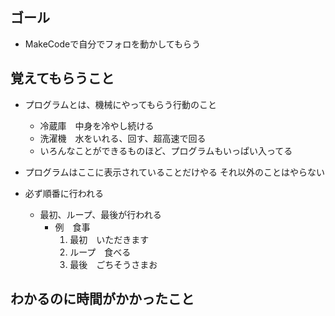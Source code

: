 ## ゴール

- MakeCodeで自分でフォロを動かしてもらう

## 覚えてもらうこと

- プログラムとは、機械にやってもらう行動のこと
  - 冷蔵庫　中身を冷やし続ける
  - 洗濯機　水をいれる、回す、超高速で回る
  - いろんなことができるものほど、プログラムもいっぱい入ってる

- プログラムはここに表示されていることだけやる
それ以外のことはやらない

- 必ず順番に行われる
  - 最初、ループ、最後が行われる
    - 例　食事
      1. 最初　いただきます
      1. ループ　食べる
      1. 最後　ごちそうさまお

## わかるのに時間がかかったこと
